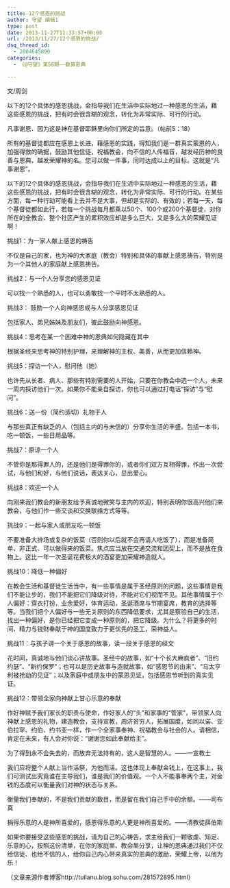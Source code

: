 ```yaml
---
title: 12个感恩的挑战
author: 守望 编辑1
type: post
date: 2013-11-27T11:33:57+00:00
url: /2013/11/27/12个感恩的挑战/
dsq_thread_id:
  - 2004645890
categories:
  - 《@守望》第58期——数算恩典

---
```

文/周剑

以下的12个具体的感恩挑战，会指导我们在生活中实际地过一种感恩的生活，藉这些感恩的挑战，把有时会很含糊的观念，转化为非常实际、可行的行动。<!--more-->

凡事谢恩．因为这是神在基督耶稣里向你们所定的旨意。（帖前5：18）

所有的基督徒都应在感恩上长进，藉感恩的实践，得知我们是一群真实蒙恩的人，加强得救的确据，鼓励其他信徒，祝福教会，向不信的人传福音，越发经历神的良善与恩典，越发荣耀神的名。您可以做一件事，同时达成以上的目标。这就是“凡事谢恩”。

以下的12个具体的感恩挑战，会指导我们在生活中实际地过一种感恩的生活，藉这些感恩的挑战，把有时会很含糊的观念，转化为非常实际、可行的行动。在某些方面，每一种行动可能看上去并不是大事，但却是实际的、有效的；若每一天，每个基督徒都如此行，若每一个挑战每月都乘以50个、100个或200个基督徒，对你所在的全教会、整个社区产生的累积效应却是多么巨大，又是多么大的荣耀见证啊！

挑战1：为一家人献上感恩的祷告

不仅是自己的家，也为神的大家庭（教会）特别和具体的事献上感恩祷告，特别是为一个其他人的家庭献上感恩祷告。
  
挑战2：与一个人分享您的感恩见证

可以找一个熟悉的人，也可以勇敢找一个平时不太熟悉的人。
  
挑战3： 鼓励一个人向神感恩或与人分享感恩见证

包括家人、弟兄姊妹及朋友们，彼此鼓励向神感恩。
  
挑战4：思考在某一个困难中神的恩典如何隐藏在其中

根据圣经来思考神的特别护理，来理解神的主权、美善，从而更加信赖神。
  
挑战5：探访一个人，慰问他（她）

也许先从长者、病人、那些有特别需要的人开始，只要在你教会中选一个人，未来一周内探访他们一次。如果你不能亲自探访，你也可以通过打电话“探访”与“慰问”。
  
挑战6：送一份（简约适切）礼物于人

与那些真正有缺乏的人（包括主内的与未信的）分享你生活的丰盛。包括一本书，吃一顿饭，一些日用品等。
  
挑战7：原谅一个人

不管你是那得罪人的，还是他们是得罪你的，或者你们双方互相得罪，作出一次尝试，与他们和好，与他们说话，表达关心，显出爱心。

挑战8：欢迎一个人

向刚来我们教会的新朋友给予真诚地微笑与主内的欢迎，特别表明你很高兴他们来教会，与他们作一些交谈和交换联络方式等等。
  
挑战9：一起与家人或朋友吃一顿饭

不要准备大排场或复杂的饭菜（否则你以后就不会再请人吃饭了），而是准备简单、非正式、可以做得来的饭菜。焦点应当放在交通交流和团契上，而不是放在食物上。这比一年一次圣诞花费极大的酒宴更加荣耀神造就人。
  
挑战10：降低一种偏好

在教会生活和基督徒生活当中，有一些事情是属于圣经原则的问题，这些事情是我们不能让步的，我们不能把它们降级对待，不能对它们视而不见。其他事情属于个人偏好：穿衣打扮，业余爱好，体育运动，圣诞酒席与节期宴席，教育的选择等等。当我们把个人偏好与一些无关原则的东西降低要求，尤其是察验自己的生活，找出一种偏好，是你已经把它变成一种原则的，把它降级。为什么？将更多的时间、精力与钱财奉献于神的国度致力于更优先的圣工，荣神益人。
  
挑战11：与孩子讲一个关于感恩的故事，读一段关于感恩的经文

花时间，真诚地与他们谈心讲故事。圣经中的故事，如“十个长大麻疯者”、“旧约约瑟”、“新约保罗”；也可以是历史故事与造就故事，如“感恩节的由来”、“马太亨利被抢劫的见证”；以及家庭中或朋友中的蒙恩见证，包括感恩节听到的真实见证。
  
挑战12：带领全家向神献上甘心乐意的奉献

作好神赋予我们家长的职责与使命，作好家人的“头”和家事的“管家”，带领家人向神献上感恩的礼物，建造教会，支持宣教，周济贫穷人，拓展国度，如同以诺、亚伯拉罕、约伯、约书亚一样，作一个全家事奉神、祝福教会与社会的人。请相信，肯定在未来，有人会对你说：“谢谢您如此奉献给主”。

为了得到永不会失去的，而放弃无法持有的，这人是智慧的人。——一宣教士

我们应将整个人献上当作活祭，为他而活。这也体现上奉献金钱上，在这事上，我们可测试出究竟谁在主导我们，谁是我们的价值观。一个人不能事奉两个主，对金钱的态度可以衡量我们对神的状态与关系。

衡量我们奉献的，不是我们贡献的数目，而是留在我们自己手中的余额。——司布真

捐得乐意的人是神所喜爱的，感恩得乐意的人更是神所喜爱的。——清教徒薛伯斯
  
如果你要接受这些感恩的挑战，请为自己的心祷告，求主给我们一颗敬虔、知足、乐意的心，按照这份清单，在你的家庭里、教会里分享，让神的恩典通过我们不仅给信徒、也给不信的人，给你自己内心带来真实的恩典的激励，荣耀上帝，以他为乐！

（文章来源作者博客http://tuilanu.blog.sohu.com/281572895.html）